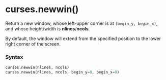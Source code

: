 # curses.newwin()

Return a new window, whose left-upper corner is at `(begin_y, begin_x)`, and whose height/width is **nlines**/**ncols**.

By default, the window will extend from the specified position to the lower right corner of the screen.

### Syntax

```python
curses.newwin(nlines, ncols)
curses.newwin(nlines, ncols, begin_y=0, begin_x=0)
```